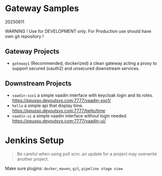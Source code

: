 # Gateway Samples
20250611

WARNING ! Use for DEVELOPMENT only. For Production use should have own git repository !

## Gateway Projects
- `gateway1` (Recommended, dockerized) a clean gateway acting a proxy to support secured (oauth2) and unsecured downstream services.

## Downstream Projects
- `vaadin-sso1` a simple vaadin interface with keycloak login and its roles. https://ppusso.devoutsys.com:7777/vaadin-sso1/
- `hello` a simple api that display time. https://ppusso.devoutsys.com:7777/hello/time
- `vaadin-ui` a simple vaadin interface without login needed. https://ppusso.devoutsys.com:7777/vaadin-ui/

# Jenkins Setup
> Be careful when using poll scm. an update for a project may overwrite another project.

Make sure plugins: `docker`, `maven`, `git`, `pipeline stage view`



